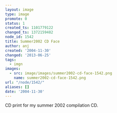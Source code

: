 ```yaml
---
layout: image
type: image
promote: 0
status: 1
created_ts: 1101779122
changed_ts: 1372159482
node_id: 1542
title: Summer2002 CD Face
author: anj
created: '2004-11-30'
changed: '2013-06-25'
tags:
  - imgn
images:
  - src: image/images/summer2002-cd-face-1542.png
    name: summer2002-cd-face-1542.png
url: "/node/1542/"
aliases: []
date: '2004-11-30'
---
```

CD print for my summer 2002 compilation CD.
